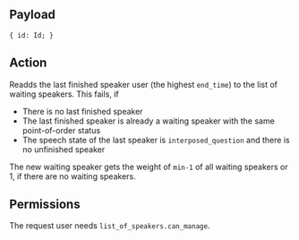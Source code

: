 ## Payload
```
{ id: Id; }
```

## Action
Readds the last finished speaker user (the highest `end_time`) to the list of waiting speakers. This fails, if
- There is no last finished speaker
- The last finished speaker is already a waiting speaker with the same point-of-order status
- The speech state of the last speaker is `interposed_question` and there is no unfinished speaker

The new waiting speaker gets the weight of `min-1` of all waiting speakers or 1, if there are no waiting speakers.

## Permissions
The request user needs `list_of_speakers.can_manage`.
